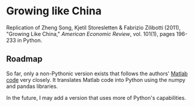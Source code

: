 # Growing like China
Replication of Zheng Song, Kjetil Storesletten & Fabrizio Zilibotti (2011), "Growing Like China," *American Economic Review*,  vol. 101(1), pages 196-233 in Python.

## Roadmap
So far, only a non-Pythonic version exists that follows the authors' [Matlab code](http://doi.org/10.3886/E112395V1 "link to original code") very closely. It translates Matlab code into Python using the numpy and pandas libraries.

In the future, I may add a version that uses more of Python's capabilities.
